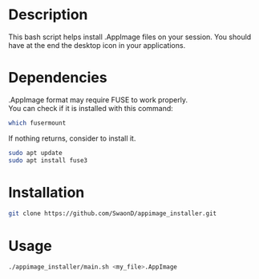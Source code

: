 # Description
This bash script helps install .AppImage files on your session.
You should have at the end the desktop icon in your applications.

# Dependencies
.AppImage format may require FUSE to work properly.<br>
You can check if it is installed with this command:<br>
```sh
which fusermount
```

If nothing returns, consider to install it.<br>
```sh
sudo apt update
sudo apt install fuse3
```

# Installation
```sh
git clone https://github.com/SwaonD/appimage_installer.git
```

# Usage
```sh
./appimage_installer/main.sh <my_file>.AppImage
```
